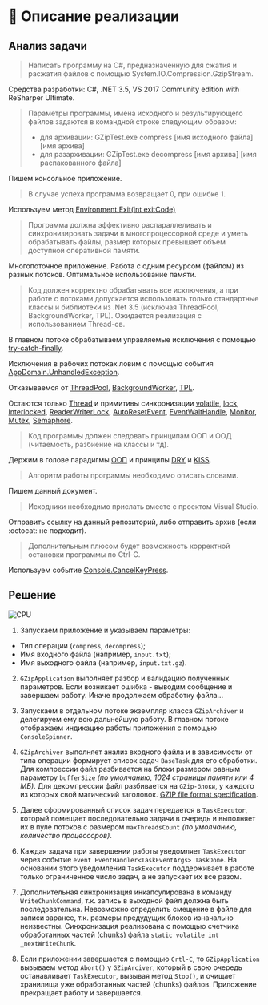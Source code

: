 # :page_with_curl: Описание реализации

## Анализ задачи

> Написать программу на C#, предназначенную для сжатия и расжатия файлов с помощью System.IO.Compression.GzipStream.

Средства разработки: C#, .NET 3.5, VS 2017 Community edition with ReSharper Ultimate.
 
> Параметры программы, имена исходного и результирующего файлов задаются в командной строке следующим образом:
> * для архивации: GZipTest.exe compress [имя исходного файла] [имя архива]
> * для разархивации: GZipTest.exe decompress [имя архива] [имя распакованного файла]

Пишем консольное приложение.

> В случае успеха программа возвращает 0, при ошибке 1.

Используем метод [Environment.Exit(int exitCode)](https://msdn.microsoft.com/en-us/library/system.environment.exit(v=vs.90).aspx)

> Программа должна эффективно распараллеливать и синхронизировать задачи в многопроцессорной среде и уметь обрабатывать файлы, 
размер которых превышает объем доступной оперативной памяти.

Многопоточное приложение. Работа с одним ресурсом (файлом) из разных потоков. Оптимальное использование памяти.

> Код должен корректно обрабатывать все исключения, 
а при работе с потоками допускается использовать только стандартные классы и библиотеки из .Net 3.5 
(исключая ThreadPool, BackgroundWorker, TPL). Ожидается реализация с использованием Thread-ов.

В главном потоке обрабатываем управляемые исключения с помощью [try-catch-finally](https://msdn.microsoft.com/en-us/library/dszsf989.aspx).

Исключения в рабочих потоках ловим с помощью события [AppDomain.UnhandledException](https://msdn.microsoft.com/en-us/library/system.appdomain.unhandledexception(v=vs.90).aspx).

Отказываемся от [ThreadPool](https://msdn.microsoft.com/en-us/library/system.threading.threadpool(v=vs.90).aspx), 
[BackgroundWorker](https://msdn.microsoft.com/en-us/library/system.componentmodel.backgroundworker(v=vs.90).aspx), 
[TPL](https://msdn.microsoft.com/en-us/library/dd460717(v=vs.110).aspx).

Остаются только [Thread](https://msdn.microsoft.com/en-us/library/system.threading.thread(v=vs.90).aspx)
и примитивы синхронизации [volatile](https://msdn.microsoft.com/en-us/library/x13ttww7(v=vs.90).aspx), 
[lock](https://msdn.microsoft.com/en-us/library/c5kehkcz(v=vs.90).aspx),
[Interlocked](https://msdn.microsoft.com/en-us/library/system.threading.interlocked(v=vs.90).aspx),
[ReaderWriterLock](https://msdn.microsoft.com/en-us/library/system.threading.readerwriterlock(v=vs.90).aspx),
[AutoResetEvent](https://msdn.microsoft.com/en-us/library/system.threading.autoresetevent(v=vs.90).aspx),
[EventWaitHandle](https://msdn.microsoft.com/en-us/library/system.threading.eventwaithandle(v=vs.90).aspx),
[Monitor](https://msdn.microsoft.com/en-us/library/system.threading.monitor(v=vs.90).aspx),
[Mutex](https://msdn.microsoft.com/en-us/library/system.threading.mutex(v=vs.90).aspx),
[Semaphore](https://msdn.microsoft.com/en-us/library/system.threading.semaphore(v=vs.90).aspx).

> Код программы должен следовать принципам ООП и ООД (читаемость, разбиение на классы и тд).

Держим в голове парадигмы [ООП](https://en.wikipedia.org/wiki/Object-oriented_programming) 
и принципы [DRY](https://en.wikipedia.org/wiki/Don%27t_repeat_yourself) и [KISS](https://en.wikipedia.org/wiki/KISS_principle).

> Алгоритм работы программы необходимо описать словами.

Пишем данный документ.

> Исходники необходимо прислать вместе с проектом Visual Studio.

Отправить ссылку на данный репозиторий, либо отправить архив (если :octocat: не подходит).

> Дополнительным плюсом будет возможность корректной остановки программы по Ctrl-C.

Используем событие [Console.CancelKeyPress](https://msdn.microsoft.com/en-us/library/system.console.cancelkeypress(v=vs.90).aspx).

## Решение

![CPU](diagrams/GZipTest.png)

1. Запускаем приложение и указываем параметры:

* Тип операции (`compress`, `decompress`);
* Имя входного файла (например, `input.txt`);
* Имя выходного файла (например, `input.txt.gz`).

2. `GZipApplication` выполняет разбор и валидацию полученных параметров. 
Если возникает ошибка - выводим сообщение и завершаем работу. 
Иначе продолжаем обработку файла...

3. Запускаем в отдельном потоке экземпляр класса `GZipArchiver` и делегируем ему всю дальнейшую работу. 
В главном потоке отображаем индикацию работы приложения с помощью `ConsoleSpinner`.

4. `GZipArchiver` выполняет анализ входного файла и в зависимости от типа операции формирует список задач `BaseTask` для его обработки.
Для компрессии файл разбивается на блоки размером равным параметру `bufferSize` _(по умолчанию, 1024 страницы памяти или 4 МБ)_.
Для декомпрессии файл разбивается на `GZip-блоки`, у каждого из которых свой магический заголовок. [GZIP file format specification](http://www.zlib.org/rfc-gzip.html).

5. Далее сформированный список задач передается в `TaskExecutor`, 
который помещает последовательно задачи в очередь и выполняет их в пуле потоков с размером `maxThreadsCount` 
_(по умолчанию, количество процессоров)_.

6. Каждая задача при завершении работы уведомляет `TaskExecutor` через событие `event EventHandler<TaskEventArgs> TaskDone`.
На основании этого уведомления `TaskExecutor` поддерживает в работе только ограниченное число задач, а не запускает их все разом.

7. Дополнительная синхронизация инкапсулирована в команду `WriteChunkCommand`, т.к. запись в выходной файл должна быть последовательна.
Невозможно определить смещение в файле для записи заранее, т.к. размеры предудущих блоков изначально неизвестны.
Синхронизация реализована с помощью счетчика обработанных частей (chunks) файла `static volatile int _nextWriteChunk`.

8. Если приложении завершается с помощью `Crtl-C`, то `GZipApplication` вызываем метод `Abort()` у `GZipArciver`, 
который в свою очередь останавливает `TaskExecutor`, вызывая метод `Stop()`, и очищает хранилища уже обработанных частей (chunks) файлов.
Приложение прекращает работу и завершается.